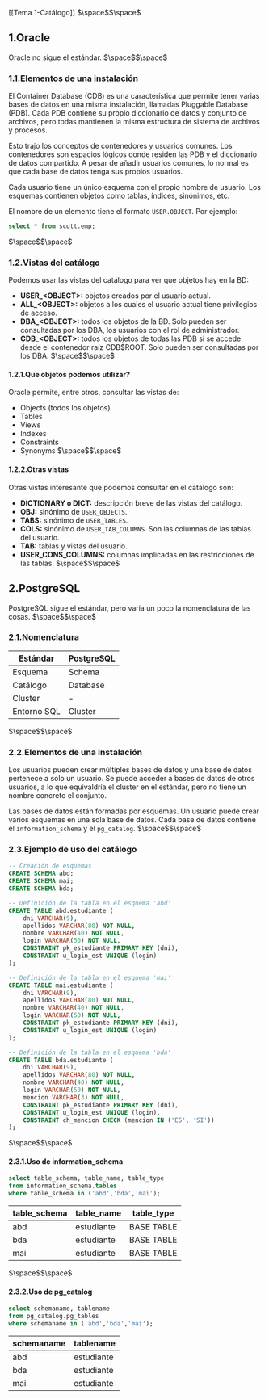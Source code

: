 [[Tema 1-Catálogo]]
$\space$$\space$
## 1.Oracle
Oracle no sigue el estándar. 
$\space$$\space$
### 1.1.Elementos de una instalación
El Container Database (CDB) es una característica que permite tener varias bases de datos en una misma instalación, llamadas Pluggable Database (PDB). Cada PDB contiene su propio diccionario de datos y conjunto de archivos, pero todas mantienen la misma estructura de sistema de archivos y procesos.

Esto trajo los conceptos de contenedores y usuarios comunes. Los contenedores son espacios lógicos donde residen las PDB y el diccionario de datos compartido. A pesar de añadir usuarios comunes, lo normal es que cada base de datos tenga sus propios usuarios. 

Cada usuario tiene un único esquema con el propio nombre de usuario. Los esquemas contienen objetos como tablas, índices, sinónimos, etc.

El nombre de un elemento tiene el formato `USER.OBJECT`. Por ejemplo:

```sql
select * from scott.emp;
```
$\space$$\space$
### 1.2.Vistas del catálogo
Podemos usar las vistas del catálogo para ver que objetos hay en la BD:
+ **USER_\<OBJECT>:** objetos creados por el usuario actual.
+ **ALL_\<OBJECT>:** objetos a los cuales el usuario actual tiene privilegios de acceso.
+ **DBA_\<OBJECT>:** todos los objetos de la BD. Solo pueden ser consultadas por los DBA, los usuarios con el rol de administrador.
+ **CDB_\<OBJECT>:** todos los objetos de todas las PDB si se accede desde el contenedor raíz CDB$ROOT. Solo pueden ser consultadas por los DBA.
$\space$$\space$
#### 1.2.1.Que objetos podemos utilizar?
Oracle permite, entre otros, consultar las vistas de:
+ Objects (todos los objetos)
+ Tables
+ Views
+ Indexes
+ Constraints
+ Synonyms
$\space$$\space$
#### 1.2.2.Otras vistas
Otras vistas interesante que podemos consultar en el catálogo son:
+ **DICTIONARY o DICT:** descripción breve de las vistas del catálogo.
+ **OBJ:** sinónimo de `USER_OBJECTS`.
+ **TABS:** sinónimo de `USER_TABLES`.
+ **COLS:** sinónimo de `USER_TAB_COLUMNS`. Son las columnas de las tablas del usuario.
+ **TAB:** tablas y vistas del usuario.
+ **USER_CONS_COLUMNS:** columnas implicadas en las restricciones de las tablas.
$\space$$\space$
## 2.PostgreSQL
PostgreSQL sigue el estándar, pero varia un poco la nomenclatura de las cosas.
$\space$$\space$
### 2.1.Nomenclatura

| **Estándar** | **PostgreSQL** |
| ------------ | -------------- |
| Esquema      | Schema         |
| Catálogo     | Database       |
| Cluster      | -              |
| Entorno SQL  | Cluster        |
$\space$$\space$
### 2.2.Elementos de una instalación
Los usuarios pueden crear múltiples bases de datos y una base de datos pertenece a solo un usuario. Se puede acceder a bases de datos de otros usuarios, a lo que equivaldría el cluster en el estándar, pero no tiene un nombre concreto el conjunto.

Las bases de datos están formadas por esquemas. Un usuario puede crear varios esquemas en una sola base de datos. Cada base de datos contiene el `information_schema` y el `pg_catalog`.
$\space$$\space$
### 2.3.Ejemplo de uso del catálogo

```sql
-- Creación de esquemas
CREATE SCHEMA abd;
CREATE SCHEMA mai;
CREATE SCHEMA bda;

-- Definición de la tabla en el esquema 'abd'
CREATE TABLE abd.estudiante (
    dni VARCHAR(9),
    apellidos VARCHAR(80) NOT NULL,
    nombre VARCHAR(40) NOT NULL,
    login VARCHAR(50) NOT NULL,
    CONSTRAINT pk_estudiante PRIMARY KEY (dni),
    CONSTRAINT u_login_est UNIQUE (login)
);

-- Definición de la tabla en el esquema 'mai'
CREATE TABLE mai.estudiante (
    dni VARCHAR(9),
    apellidos VARCHAR(80) NOT NULL,
    nombre VARCHAR(40) NOT NULL,
    login VARCHAR(50) NOT NULL,
    CONSTRAINT pk_estudiante PRIMARY KEY (dni),
    CONSTRAINT u_login_est UNIQUE (login)
);

-- Definición de la tabla en el esquema 'bda'
CREATE TABLE bda.estudiante (
    dni VARCHAR(9),
    apellidos VARCHAR(80) NOT NULL,
    nombre VARCHAR(40) NOT NULL,
    login VARCHAR(50) NOT NULL,
    mencion VARCHAR(3) NOT NULL,
    CONSTRAINT pk_estudiante PRIMARY KEY (dni),
    CONSTRAINT u_login_est UNIQUE (login),
    CONSTRAINT ch_mencion CHECK (mencion IN ('ES', 'SI'))
);
```
$\space$$\space$
#### 2.3.1.Uso de information_schema

```sql
select table_schema, table_name, table_type 
from information_schema.tables
where table_schema in ('abd','bda','mai');
```

| **table_schema** | **table_name**  | **table_type** |
|--------------|-------------|------------|
| abd          | estudiante  | BASE TABLE |
| bda          | estudiante  | BASE TABLE |
| mai          | estudiante  | BASE TABLE |
$\space$$\space$
#### 2.3.2.Uso de pg_catalog

```sql
select schemaname, tablename 
from pg_catalog.pg_tables
where schemaname in ('abd','bda','mai');
```

| **schemaname** | **tablename**  |
|------------|------------|
| abd        | estudiante |
| bda        | estudiante |
| mai        | estudiante |

